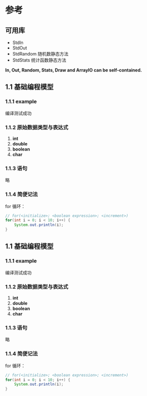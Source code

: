 # 参考

## 可用库

- StdIn
- StdOut
- StdRandom 随机数静态方法
- StdStats 统计函数静态方法


**In, Out, Random, Stats, Draw and ArrayIO can be self-contained.**





## 1.1 基础编程模型

### 1.1.1 example

编译测试成功

### 1.1.2 原始数据类型与表达式

1. **int**
2. **double**
3. **boolean**
4. **char**


### 1.1.3 语句

略

### 1.1.4 简便记法


for 循环：

```java
// for(<initialize>; <boolean expression>; <increment>)
for(int i = 0; i < 10; i++) {
    System.out.println(i);
}
```






## 1.1 基础编程模型

### 1.1.1 example

编译测试成功

### 1.1.2 原始数据类型与表达式

1. **int**
2. **double**
3. **boolean**
4. **char**


### 1.1.3 语句

略

### 1.1.4 简便记法


for 循环：

```java
// for(<initialize>; <boolean expression>; <increment>)
for(int i = 0; i < 10; i++) {
    System.out.println(i);
}
```